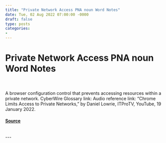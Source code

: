 ```yaml
---
title: "Private Network Access PNA noun Word Notes"
date: Tue, 02 Aug 2022 07:00:00 -0000
draft: false
type: posts
categories: 
- 
---
```

# Private Network Access PNA noun Word Notes

<br/>

<br/>
A browser configuration control that prevents accessing resources within a private network. CyberWire Glossary link: Audio reference link: “Chrome Limits Access to Private Networks,” by Daniel Lowrie, ITProTV, YouTube, 19 January 2022.

#### [Source](https://thecyberwire.com/podcasts/word-notes/108/notes)

<br/>
---
